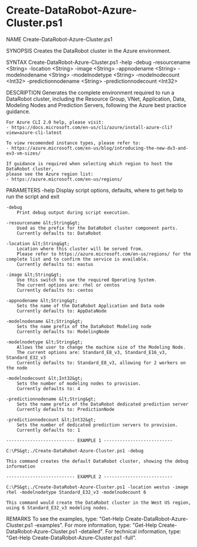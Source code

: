 # Create-DataRobot-Azure-Cluster.ps1

NAME
    Create-DataRobot-Azure-Cluster.ps1

SYNOPSIS
    Creates the DataRobot cluster in the Azure environment.

SYNTAX
    Create-DataRobot-Azure-Cluster.ps1 -help -debug -resourcename &lt;String&gt; -location &lt;String&gt; -image &lt;String&gt; -appnodename &lt;String&gt; -modelnodename &lt;String&gt; -modelnodetype &lt;String&gt; -modelnodecount &lt;Int32&gt; -predictionnodename &lt;String&gt; -predictionnodecount &lt;Int32&gt;

DESCRIPTION
    Generates the complete environment required to run a DataRobot cluster, including the Resource Group, VNet, Application, Data, Modeling Nodes and Prediction Servers, following the Azure best practice guidance.

    For Azure CLI 2.0 help, please visit:
    - https://docs.microsoft.com/en-us/cli/azure/install-azure-cli?view=azure-cli-latest

    To view recomended instance types, please refer to:
    - https://azure.microsoft.com/en-us/blog/introducing-the-new-dv3-and-ev3-vm-sizes/

    If guidance is required when selecting which region to host the DataRobot cluster,
    please see the Azure region list:
    - https://azure.microsoft.com/en-us/regions/

PARAMETERS
    -help
        Display script options, defaults, where to get help to run the script and exit

    -debug
        Print debug output during script execution.

    -resourcename &lt;String&gt;
        Used as the prefix for the DataRobot cluster component parts.
        Currently defaults to: DataRobot

    -location &lt;String&gt;
        Location where this cluster will be served from.
        Please refer to https://azure.microsoft.com/en-us/regions/ for the complete list and to confirm the service is available.
        Currently defaults to: eastus

    -image &lt;String&gt;
        Use this switch to use the required Operating System.
        The current options are: rhel or centos
        Currently defaults to: centos

    -appnodename &lt;String&gt;
        Sets the name of the DataRobot Application and Data node
        Currently defaults to: AppDataNode

    -modelnodename &lt;String&gt;
        Sets the name prefix of the DataRobot Modeling node
        Currently defaults to: ModelingNode

    -modelnodetype &lt;String&gt;
        Allows the user to change the machine size of the Modeling Node.
        The current options are: Standard_E8_v3, Standard_E16_v3, Standard_E32_v3
        Currently defaults to: Standard_E8_v3, allowing for 2 workers on the node

    -modelnodecount &lt;Int32&gt;
        Sets the number of modeling nodes to provision.
        Currently defaults to: 4

    -predictionnodename &lt;String&gt;
        Sets the name prefix of the DataRobot dedicated prediction server
        Currently defaults to: PredictionNode

    -predictionnodecount &lt;Int32&gt;
        Sets the number of dedicated prediction servers to provision.
        Currently defaults to: 1

    -------------------------- EXAMPLE 1 --------------------------

    C:\PS&gt;./Create-DataRobot-Azure-Cluster.ps1 -debug

    This command creates the default DataRobot cluster, showing the debug information

    -------------------------- EXAMPLE 2 --------------------------

    C:\PS&gt;./Create-DataRobot-Azure-Cluster.ps1 -location westus -image rhel -modelnodetype Standard_E32_v3 -modelnodecount 6

    This command would create the DataRobot cluster in the West US region, using 6 Standard_E32_v3 modeling nodes.

REMARKS
    To see the examples, type: "Get-Help Create-DataRobot-Azure-Cluster.ps1 -examples".
    For more information, type: "Get-Help Create-DataRobot-Azure-Cluster.ps1 -detailed".
    For technical information, type: "Get-Help Create-DataRobot-Azure-Cluster.ps1 -full".